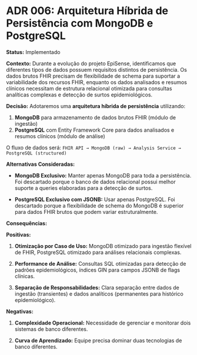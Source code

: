 # ADR 006: Arquitetura Híbrida de Persistência com MongoDB e PostgreSQL

**Status:** Implementado

**Contexto:**
Durante a evolução do projeto EpiSense, identificamos que diferentes tipos de dados possuem requisitos distintos de persistência. Os dados brutos FHIR precisam de flexibilidade de schema para suportar a variabilidade dos recursos FHIR, enquanto os dados analisados e resumos clínicos necessitam de estrutura relacional otimizada para consultas analíticas complexas e detecção de surtos epidemiológicos.

**Decisão:**
Adotaremos uma **arquitetura híbrida de persistência** utilizando:

1. **MongoDB** para armazenamento de dados brutos FHIR (módulo de ingestão)
2. **PostgreSQL** com Entity Framework Core para dados analisados e resumos clínicos (módulo de análise)

O fluxo de dados será: `FHIR API → MongoDB (raw) → Analysis Service → PostgreSQL (structured)`

**Alternativas Consideradas:**

* **MongoDB Exclusivo:** Manter apenas MongoDB para toda a persistência. Foi descartado porque o banco de dados relacional possui melhor suporte a queries elaboradas para a detecção de surtos.

* **PostgreSQL Exclusivo com JSONB:** Usar apenas PostgreSQL. Foi descartado porque a flexibilidade de schema do MongoDB é superior para dados FHIR brutos que podem variar estruturalmente.

**Consequências:**

**Positivas:**

1. **Otimização por Caso de Uso:** MongoDB otimizado para ingestão flexível de FHIR, PostgreSQL otimizado para análises relacionais complexas.

2. **Performance de Análise:** Consultas SQL otimizadas para detecção de padrões epidemiológicos, índices GIN para campos JSONB de flags clínicas.

3. **Separação de Responsabilidades:** Clara separação entre dados de ingestão (transientes) e dados analíticos (permanentes para histórico epidemiológico).


**Negativas:**

1. **Complexidade Operacional:** Necessidade de gerenciar e monitorar dois sistemas de banco diferentes.

2. **Curva de Aprendizado:** Equipe precisa dominar duas tecnologias de banco diferentes.
